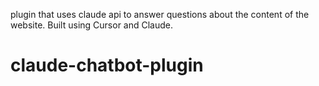 plugin that uses claude api to answer questions about the content of the website. Built using Cursor and Claude.
# claude-chatbot-plugin
